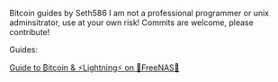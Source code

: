 Bitcoin guides by Seth586
I am not a professional programmer or unix adminsitrator, use at your own risk!
Commits are welcome, please contribute!

Guides:

[Guide to ₿itcoin & ⚡Lightning️⚡ on 🦈FreeNAS🦈](FreeNAS/README.md)
